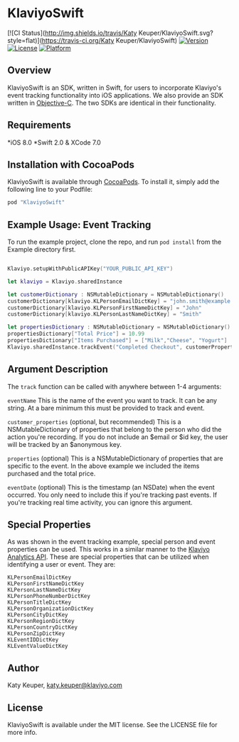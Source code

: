 # KlaviyoSwift

[![CI Status](http://img.shields.io/travis/Katy Keuper/KlaviyoSwift.svg?style=flat)](https://travis-ci.org/Katy Keuper/KlaviyoSwift)
[![Version](https://img.shields.io/cocoapods/v/KlaviyoSwift.svg?style=flat)](http://cocoapods.org/pods/KlaviyoSwift)
[![License](https://img.shields.io/cocoapods/l/KlaviyoSwift.svg?style=flat)](http://cocoapods.org/pods/KlaviyoSwift)
[![Platform](https://img.shields.io/cocoapods/p/KlaviyoSwift.svg?style=flat)](http://cocoapods.org/pods/KlaviyoSwift)

## Overview

KlaviyoSwift is an SDK, written in Swift, for users to incorporate Klaviyo's event tracking functionality into iOS applications. We also provide an SDK written in [Objective-C](https://github.com/klaviyo/klaviyo-objc-sdk). The two SDKs are identical in their functionality.

## Requirements
*iOS 8.0
*Swift 2.0 & XCode 7.0

## Installation with CocoaPods

KlaviyoSwift is available through [CocoaPods](http://cocoapods.org). To install
it, simply add the following line to your Podfile:

```ruby
pod "KlaviyoSwift"
```

## Example Usage: Event Tracking

To run the example project, clone the repo, and run `pod install` from the Example directory first. 

```swift

Klaviyo.setupWithPublicAPIKey("YOUR_PUBLIC_API_KEY")

let klaviyo = Klaviyo.sharedInstance

let customerDictionary : NSMutableDictionary = NSMutableDictionary()
customerDictionary[klaviyo.KLPersonEmailDictKey] = "john.smith@example.com"
customerDictionary[klaviyo.KLPersonFirstNameDictKey] = "John"
customerDictionary[klaviyo.KLPersonLastNameDictKey] = "Smith"

let propertiesDictionary : NSMutableDictionary = NSMutableDictionary()
propertiesDictionary["Total Price"] = 10.99
propertiesDictionary["Items Purchased"] = ["Milk","Cheese", "Yogurt"]
Klaviyo.sharedInstance.trackEvent("Completed Checkout", customerProperties: customerDictionary, properties: propertiesDictionary)
```

## Argument Description

The `track` function can be called with anywhere between 1-4 arguments:

`eventName` This is the name of the event you want to track. It can be any string. At a bare minimum this must be provided to track and event.

`customer_properties` (optional, but recommended) This is a NSMutableDictionary of properties that belong to the person who did the action you're recording. If you do not include an $email or $id key, the user will be tracked by an $anonymous key.

`properties` (optional) This is a NSMutableDictionary of properties that are specific to the event. In the above example we included the items purchased and the total price.

`eventDate` (optional) This is the timestamp (an NSDate) when the event occurred. You only need to include this if you're tracking past events. If you're tracking real time activity, you can ignore this argument.

## Special Properties

As was shown in the event tracking example, special person and event properties can be used. This works in a similar manner to the [Klaviyo Analytics API](https://www.klaviyo.com/docs). These are special properties that can be utilized when identifying a user or event. They are:
    
    KLPersonEmailDictKey 
    KLPersonFirstNameDictKey
    KLPersonLastNameDictKey
    KLPersonPhoneNumberDictKey
    KLPersonTitleDictKey
    KLPersonOrganizationDictKey
    KLPersonCityDictKey
    KLPersonRegionDictKey
    KLPersonCountryDictKey
    KLPersonZipDictKey
    KLEventIDDictKey
    KLEventValueDictKey

## Author

Katy Keuper, katy.keuper@klaviyo.com

## License

KlaviyoSwift is available under the MIT license. See the LICENSE file for more info.
